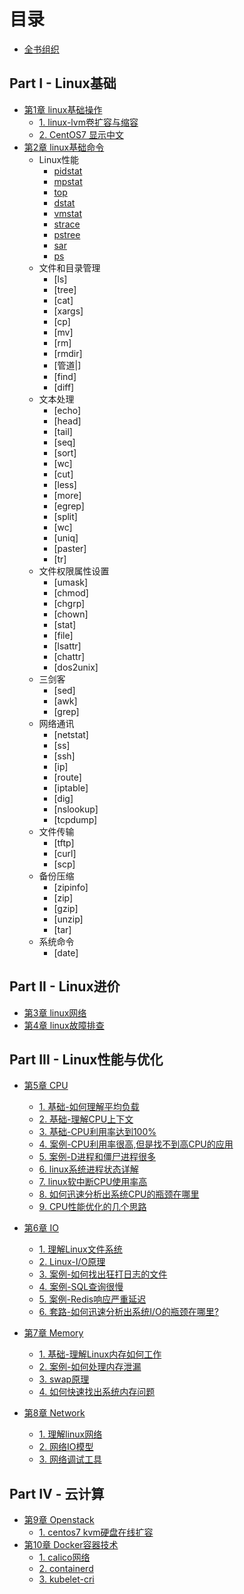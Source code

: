 # 目录

* [全书组织](Introduction.md)

## Part I - Linux基础
* [第1章 linux基础操作](./linux-base/Readme.md)
  * [1. linux-lvm卷扩容与缩容](./linux-base/linux-lvm-extend.md)
  * [2. CentOS7 显示中文](./linux-base/Centos7-show-chinese.md)
* [第2章 linux基础命令](./linux-command/Readme.md)
  * Linux性能
    * [pidstat](./linux-command/performance/pidstat.md)
    * [mpstat](./linux-command/performance/mpstat.md)
    * [top](./linux-command/performance/top.md)
    * [dstat](./linux-command/performance/dstat.md)
    * [vmstat](./linux-command/performance/vmstat.md)
    * [strace](./linux-command/performance/strace.md)
    * [pstree](./linux-command/performance/pstree.md)
    * [sar](./linux-command/performance/sar.md)
    * [ps](./linux-command/performance/ps.md)
  * 文件和目录管理
    * [ls]
    * [tree]
    * [cat]
    * [xargs]
    * [cp]
    * [mv]
    * [rm]
    * [rmdir]
    * [管道|]
    * [find]
    * [diff]
  * 文本处理
    * [echo]
    * [head]
    * [tail]
    * [seq]
    * [sort]
    * [wc]
    * [cut]
    * [less]
    * [more]
    * [egrep]
    * [split]
    * [wc]
    * [uniq]
    * [paster]
    * [tr]
  * 文件权限属性设置
    * [umask]
    * [chmod]
    * [chgrp]
    * [chown]
    * [stat]
    * [file]
    * [lsattr]
    * [chattr]
    * [dos2unix]
  * 三剑客
    * [sed]
    * [awk] 
    * [grep]
  * 网络通讯
    * [netstat]
    * [ss]
    * [ssh]
    * [ip]
    * [route]
    * [iptable] 
    * [dig]
    * [nslookup]
    * [tcpdump]
  * 文件传输
    * [tftp]
    * [curl]
    * [scp] 
  * 备份压缩
    * [zipinfo]
    * [zip]
    * [gzip]
    * [unzip]
    * [tar]
  * 系统命令
    * [date] 

## Part II - Linux进价
* [第3章 linux网络](./linux-network/Readme.md)
* [第4章 linux故障排查](./linux-troubleshooting/Readme.md)

## Part III - Linux性能与优化
* [第5章 CPU](./linux-performance-optimizing/cpu/Readme.md)
  * [1. 基础-如何理解平均负载](./linux-performance-optimizing/cpu/understand-load-average.md) 
  * [2. 基础-理解CPU上下文](./linux-performance-optimizing/cpu/understand-cpu-context-switch.md) 
  * [3. 基础-CPU利用率达到100%](./linux-performance-optimizing/cpu/how-to-analyze-application-cpu.md) 
  * [4. 案例-CPU利用率很高,但是找不到高CPU的应用](./linux-performance-optimizing/cpu/how-to-analyze-system-cpu-02.md) 
  * [5. 案例-D进程和僵尸进程很多](./linux-performance-optimizing/cpu/how-to-deal-with-d-and-z-process.md)
  * [6. linux系统进程状态详解](./linux-performance-optimizing/cpu/understand-process-status.md)
  * [7. linux软中断CPU使用率高](./linux-performance-optimizing/cpu/linux-softinterupt.md)
  * [8. 如何迅速分析出系统CPU的瓶颈在哪里](./linux-performance-optimizing/cpu/how-to-analyze-cpu-plateau.md)
  * [9. CPU性能优化的几个思路](./linux-performance-optimizing/cpu/linux-cpu-performance-optimize.md)
* [第6章 IO](./linux-performance-optimizing/io/Readme.md)
  * [1. 理解Linux文件系统](./linux-performance-optimizing/io/understand-linux-filesystem.md)
  * [2. Linux-I/O原理](./linux-performance-optimizing/io/linux-IO-Concept.md)
  * [3. 案例-如何找出狂打日志的文件](./linux-performance-optimizing/io/find-logging-app.md)
  * [4. 案例-SQL查询很慢](./linux-performance-optimizing/io/mysql-slow.md)
  * [5. 案例-Redis响应严重延迟](./linux-performance-optimizing/io/redis-slow.md)
  * [6. 套路-如何迅速分析出系统I/O的瓶颈在哪里?](./linux-performance-optimizing/io/how-to-find-io-performance.md)

* [第7章 Memory](./linux-performance-optimizing/memory/Readme.md)
  * [1. 基础-理解Linux内存如何工作](./linux-performance-optimizing/memory/understand-linux-memory.md) 
  * [2. 案例-如何处理内存泄漏](./linux-performance-optimizing/memory/how-to-cope-with-memory-leak.md)
  * [3. swap原理](./linux-performance-optimizing/memory/understand-swap.md)
  * [4. 如何快速找出系统内存问题](./linux-performance-optimizing/memory/how-to-find-memory-question-quickly.md)
* [第8章 Network](./linux-performance-optimizing/network/Readme.md)
  * [1. 理解linux网络](linux-performance-optimizing/network/understand-linux-network.md)
  * [2. 网络IO模型](linux-performance-optimizing/network/IO-Model.md)
  * [3. 网络调试工具](linux-performance-optimizing/network/Netowk-tool.md)
  
## Part IV - 云计算
* [第9章 Openstack](./cloud/openstack/Readme.md)
  * [1. centos7 kvm硬盘在线扩容](./cloud/openstack/centos7-kvm-disk-hot-extend.md)
* [第10章 Docker容器技术](./cloud/docker/Readme.md)
  * [1. calico网络](./cloud/docker/calico.md)
  * [2. containerd](./cloud/docker/understand-containerd.md)
  * [3. kubelet-cri](./cloud/docker/understand-kubelet-cri-oci.md)



